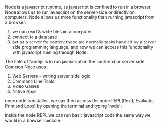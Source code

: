 Node is a javascript runtime, as javascript is confined to run in a browser, Node allows us to run javascript on the server-side or directly on computers.
Node allows us more functionality than running javascript from a browser:
1. we can read & write files on a computer
2. connect to a database
3. act as a server for content
these are normally tasks handled by a server side programming language, and now we can access this functionality with javascript running through Node.

The Role of Nodejs is to run javascript on the back-end or server side.
Common Node uses :
1. Web Servers - writing server side logic
2. Command Line Tools
3. Video Games
4. Native Apps

once node is installed, we can then access the node REPL(Read, Evaluate, Print and Loop) by opening the terminal and typing 'node';

inside the node REPL we can run basic javascript code the same way we would in a browser console.

